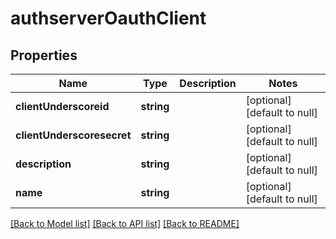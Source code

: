 # authserverOauthClient

## Properties
Name | Type | Description | Notes
------------ | ------------- | ------------- | -------------
**clientUnderscoreid** | **string** |  | [optional] [default to null]
**clientUnderscoresecret** | **string** |  | [optional] [default to null]
**description** | **string** |  | [optional] [default to null]
**name** | **string** |  | [optional] [default to null]

[[Back to Model list]](../README.md#documentation-for-models) [[Back to API list]](../README.md#documentation-for-api-endpoints) [[Back to README]](../README.md)


